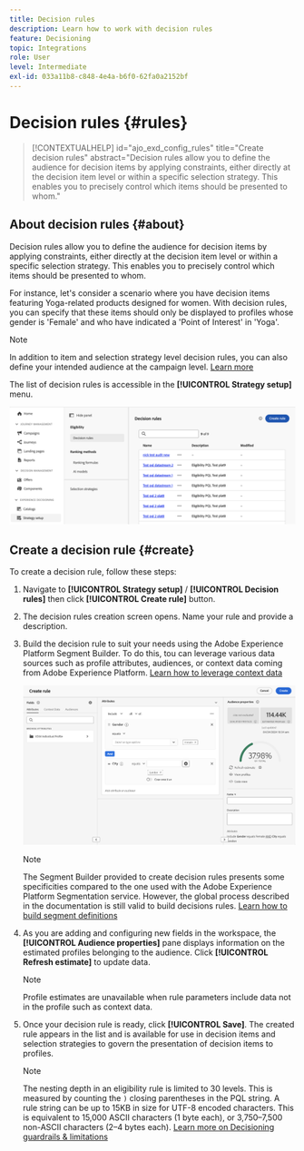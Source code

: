 ```yaml
---
title: Decision rules
description: Learn how to work with decision rules
feature: Decisioning
topic: Integrations
role: User
level: Intermediate
exl-id: 033a11b8-c848-4e4a-b6f0-62fa0a2152bf
---
```

# Decision rules {#rules}

>[!CONTEXTUALHELP]
>id="ajo_exd_config_rules"
>title="Create decision rules"
>abstract="Decision rules allow you to define the audience for decision items by applying constraints, either directly at the decision item level or within a specific selection strategy. This enables you to precisely control which items should be presented to whom."

## About decision rules {#about}

Decision rules allow you to define the audience for decision items by applying constraints, either directly at the decision item level or within a specific selection strategy. This enables you to precisely control which items should be presented to whom.

For instance, let's consider a scenario where you have decision items featuring Yoga-related products designed for women. With decision rules, you can specify that these items should only be displayed to profiles whose gender is 'Female' and who have indicated a 'Point of Interest' in 'Yoga'.

>[!NOTE]
>
>In addition to item and selection strategy level decision rules, you can also define your intended audience at the campaign level. [Learn more](../campaigns/create-campaign.md#audience)

The list of decision rules is accessible in the **[!UICONTROL Strategy setup]** menu.

![](assets/decision-rules-list.png)

## Create a decision rule {#create}

To create a decision rule, follow these steps:

1. Navigate to **[!UICONTROL Strategy setup]** / **[!UICONTROL Decision rules]** then click **[!UICONTROL Create rule]** button.

1. The decision rules creation screen opens. Name your rule and provide a description.

1. Build the decision rule to suit your needs using the Adobe Experience Platform Segment Builder. To do this, tou can leverage various data sources such as profile attributes, audiences, or context data coming from Adobe Experience Platform. [Learn how to leverage context data](#context-data)

    ![](assets/decision-rules-build.png)

    >[!NOTE]
    >
    >The Segment Builder provided to create decision rules presents some specificities compared to the one used with the Adobe Experience Platform Segmentation service.  However, the global process described in the documentation is still valid to build decisions rules. [Learn how to build segment definitions](../audience/creating-a-segment-definition.md)

1. As you are adding and configuring new fields in the workspace, the **[!UICONTROL Audience properties]** pane displays information on the estimated profiles belonging to the audience. Click **[!UICONTROL Refresh estimate]** to update data.

    >[!NOTE]
    >
    >Profile estimates are unavailable when rule parameters include data not in the profile such as context data.

1. Once your decision rule is ready, click **[!UICONTROL Save]**. The created rule appears in the list and is available for use in decision items and selection strategies to govern the presentation of decision items to profiles.

    >[!NOTE]
    >
    >The nesting depth in an eligibility rule is limited to 30 levels. This is measured by counting the `)` closing parentheses in the PQL string. A rule string can be up to 15KB in size for UTF-8 encoded characters. This is equivalent to 15,000 ASCII characters (1 byte each), or 3,750–7,500 non-ASCII characters (2–4 bytes each). [Learn more on Decisioning guardrails & limitations](gs-experience-decisioning.md#guardrails)
